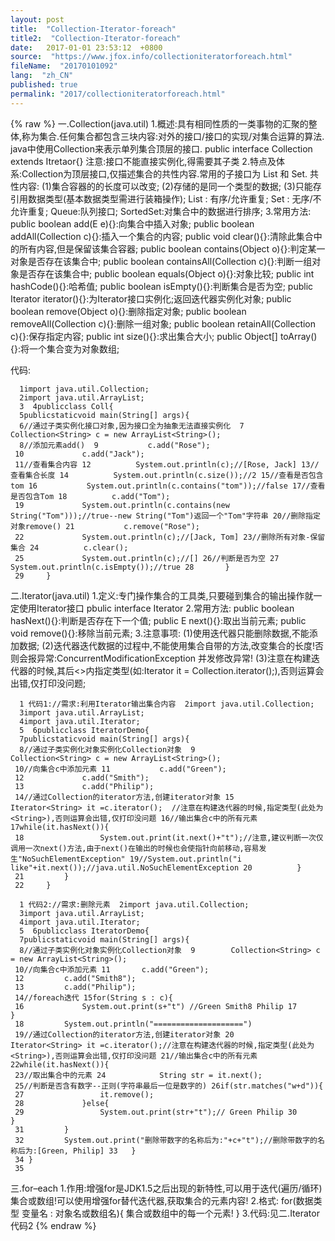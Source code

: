 ```yaml
---
layout: post
title:  "Collection-Iterator-foreach"
title2:  "Collection-Iterator-foreach"
date:   2017-01-01 23:53:12  +0800
source:  "https://www.jfox.info/collectioniteratorforeach.html"
fileName:  "20170101092"
lang:  "zh_CN"
published: true
permalink: "2017/collectioniteratorforeach.html"
---
```

{% raw %}
一.Collection(java.util)
1.概述:具有相同性质的一类事物的汇聚的整体,称为集合.任何集合都包含三块内容:对外的接口/接口的实现/对集合运算的算法.
java中使用Collection来表示单列集合顶层的接口.
public interface Collection<E> extends Itretaor<E>{}
注意:接口不能直接实例化,得需要其子类
2.特点及体系:Collection为顶层接口,仅描述集合的共性内容.常用的子接口为 List 和 Set.
共性内容:
(1)集合容器的的长度可以改变;
(2)存储的是同一个类型的数据;
(3)只能存引用数据类型(基本数据类型需进行装箱操作);
List : 有序/允许重复;
Set : 无序/不允许重复;
Queue:队列接口;
SortedSet:对集合中的数据进行排序;
3.常用方法:
public boolean add(E e){}:向集合中插入对象;
public boolean addAll(Collection<? extends E> c){}:插入一个集合的内容;
public void clear(){}:清除此集合中的所有内容,但是保留该集合容器;
public boolean contains(Object o){}:判定某一对象是否存在该集合中;
public boolean containsAll(Collection<?> c){}:判断一组对象是否存在该集合中;
public boolean equals(Object o){}:对象比较;
public int hashCode(){}:哈希值;
public boolean isEmpty(){}:判断集合是否为空;
public Iterator<E> iterator(){}:为Iterator接口实例化;返回迭代器实例化对象;
public boolean remove(Object o){}:删除指定对象;
public boolean removeAll(Collection<?> c){}:删除一组对象;
public boolean retainAll(Collection<?> c){}:保存指定内容;
public int size(){}:求出集合大小;
public Object[] toArray(){}:将一个集合变为对象数组;

代码:

      1import java.util.Collection;
      2import java.util.ArrayList;
      3  4publicclass Coll{
      5publicstaticvoid main(String[] args){
      6//通过子类实例化接口对象,因为接口全为抽象无法直接实例化  7 			Collection<String> c = new ArrayList<String>();
      8//添加元素add()  9 			c.add("Rose");
     10 			c.add("Jack");
     11//查看集合内容 12 			System.out.println(c);//[Rose, Jack] 13//查看集合长度 14 			System.out.println(c.size());//2 15//查看是否包含tom 16 			System.out.println(c.contains("tom"));//false 17//查看是否包含Tom 18 			c.add("Tom");
     19 			System.out.println(c.contains(new String("Tom")));//true--new String("Tom")返回一个"Tom"字符串 20//删除指定对象remove() 21 			c.remove("Rose");
     22 			System.out.println(c);//[Jack, Tom] 23//删除所有对象-保留集合 24 			c.clear();
     25 			System.out.println(c);//[] 26//判断是否为空 27 			System.out.println(c.isEmpty());//true 28 		}
     29 	}

二.Iterator(java.util)
1.定义:专门操作集合的工具类,只要碰到集合的输出操作就一定使用Iterator接口
pbulic interface Iterator<E>
2.常用方法:
public boolean hasNext(){}:判断是否存在下一个值;
public E next(){}:取出当前元素;
public void remove(){}:移除当前元素;
3.注意事项:
(1)使用迭代器只能删除数据,不能添加数据;
(2)迭代器迭代数据的过程中,不能使用集合自带的方法,改变集合的长度!否则会报异常:ConcurrentModificationException 并发修改异常!
(3)注意在构建迭代器的时候,其后<>内指定类型(如:Iterator<String> it = Collection.iterator();),否则运算会出错,仅打印没问题;

      1 代码1://需求:利用Iterator输出集合内容  2import java.util.Collection;
      3import java.util.ArrayList;
      4import java.util.Iterator;
      5  6publicclass IteratorDemo{
      7publicstaticvoid main(String[] args){
      8//通过子类实例化对象实例化Collection对象  9 			Collection<String> c = new ArrayList<String>();
     10//向集合c中添加元素 11 			c.add("Green");
     12 			c.add("Smith");
     13 			c.add("Philip");
     14//通过Collection的iterator方法,创建iterator对象 15 			Iterator<String> it =c.iterator();	//注意在构建迭代器的时候,指定类型(此处为<String>),否则运算会出错,仅打印没问题 16//输出集合c中的所有元素 17while(it.hasNext()){
     18 				System.out.print(it.next()+"t");//注意,建议判断一次仅调用一次next()方法,由于next()在输出的时候也会使指针向前移动,容易发生"NoSuchElementException" 19//System.out.println("i like"+it.next());//java.util.NoSuchElementException 20 			}
     21 		}
     22 	}

      1 代码2://需求:删除元素  2import java.util.Collection;
      3import java.util.ArrayList;
      4import java.util.Iterator;
      5  6publicclass IteratorDemo{
      7publicstaticvoid main(String[] args){
      8//通过子类实例化对象实例化Collection对象  9 		Collection<String> c = new ArrayList<String>();
     10//向集合c中添加元素 11 		c.add("Green");
     12 		c.add("Smith8");
     13 		c.add("Philip");
     14//foreach迭代 15for(String s : c){
     16 			System.out.print(s+"t")	//Green Smith8 Philip 17 		}
     18 		System.out.println("====================")
     19//通过Collection的iterator方法,创建iterator对象 20 		Iterator<String> it =c.iterator();//注意在构建迭代器的时候,指定类型(此处为<String>),否则运算会出错,仅打印没问题 21//输出集合c中的所有元素 22while(it.hasNext()){
     23//取出集合中的元素 24 			String str = it.next();
     25//判断是否含有数字--正则(字符串最后一位是数字的) 26if(str.matches("w+d")){
     27 				it.remove();
     28 			}else{
     29 				System.out.print(str+"t");// Green Philip 30 			}
     31 		}
     32 		System.out.print("删除带数字的名称后为:"+c+"t");//删除带数字的名称后为:[Green, Philip] 33 	}
     34 }
     35

三.for–each
1.作用:增强for是JDK1.5之后出现的新特性,可以用于迭代(遍历/循环)集合或数组!可以使用增强for替代迭代器,获取集合的元素内容!
2.格式:
for(数据类型 变量名 : 对象名或数组名){
集合或数组中的每一个元素! 
}
3.代码:见二.Iterator代码2
{% endraw %}
